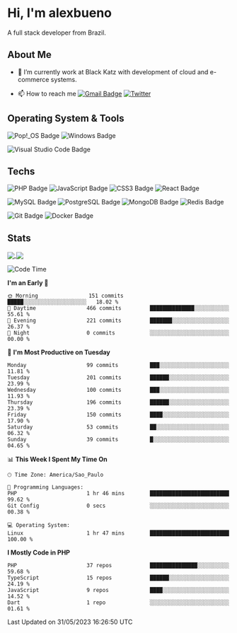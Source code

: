 # Hi, I'm alexbueno

A full stack developer from Brazil.

## About Me

- 🌱 I’m currently work at Black Katz with development of cloud and e-commerce systems.

- 📫 How to reach me [![Gmail Badge](https://img.shields.io/badge/-gmail-c14438?style=for-the-badge&logo=Gmail&logoColor=ffffff)](mailto:alexsandrofbueno@gmail.com) [![Twitter](https://img.shields.io/badge/twitter-1DA1F2.svg?style=for-the-badge&logo=twitter&logoColor=ffffff)](https://twitter.com/Alex_Bueno_7)

## Operating System & Tools

![Pop!_OS Badge](https://img.shields.io/badge/Pop!__OS-48B9C7?logo=popos&logoColor=fff&style=flat)
![Windows Badge](https://img.shields.io/badge/Windows-0078D6?logo=windows&logoColor=fff&style=flat)

![Visual Studio Code Badge](https://img.shields.io/badge/Visual%20Studio%20Code-007ACC?logo=visualstudiocode&logoColor=fff&style=flat)

## Techs

![PHP Badge](https://img.shields.io/badge/PHP-777BB4?logo=php&logoColor=fff&style=flat)
![JavaScript Badge](https://img.shields.io/badge/JavaScript-F7DF1E?logo=javascript&logoColor=000&style=flat)
![CSS3 Badge](https://img.shields.io/badge/CSS3-1572B6?logo=css3&logoColor=fff&style=flat)
![React Badge](https://img.shields.io/badge/React-61DAFB?logo=react&logoColor=000&style=flat)

![MySQL Badge](https://img.shields.io/badge/MySQL-4479A1?logo=mysql&logoColor=fff&style=flat)
![PostgreSQL Badge](https://img.shields.io/badge/PostgreSQL-4169E1?logo=postgresql&logoColor=fff&style=flat)
![MongoDB Badge](https://img.shields.io/badge/MongoDB-47A248?logo=mongodb&logoColor=fff&style=flat)
![Redis Badge](https://img.shields.io/badge/Redis-DC382D?logo=redis&logoColor=fff&style=flat)

![Git Badge](https://img.shields.io/badge/Git-F05032?logo=git&logoColor=fff&style=flat)
![Docker Badge](https://img.shields.io/badge/Docker-2496ED?logo=docker&logoColor=fff&style=flat)


## Stats

<a href="https://github.com/anuraghazra/github-readme-stats">
  <img align="center" src="https://github-readme-stats.vercel.app/api?username=alexbueno7&hide=contribs,prs&show_icons=true&theme=radical" />
</a>
<a href="https://github.com/anuraghazra/convoychat">
  <img align="center" src="https://github-readme-stats.vercel.app/api/top-langs/?username=alexbueno7" />
</a>

<!--START_SECTION:waka-->
![Code Time](http://img.shields.io/badge/Code%20Time-745%20hrs%2020%20mins-blue)

**I'm an Early 🐤** 

```text
🌞 Morning                151 commits         █████░░░░░░░░░░░░░░░░░░░░   18.02 % 
🌆 Daytime                466 commits         ██████████████░░░░░░░░░░░   55.61 % 
🌃 Evening                221 commits         ███████░░░░░░░░░░░░░░░░░░   26.37 % 
🌙 Night                  0 commits           ░░░░░░░░░░░░░░░░░░░░░░░░░   00.00 % 
```
📅 **I'm Most Productive on Tuesday** 

```text
Monday                   99 commits          ███░░░░░░░░░░░░░░░░░░░░░░   11.81 % 
Tuesday                  201 commits         ██████░░░░░░░░░░░░░░░░░░░   23.99 % 
Wednesday                100 commits         ███░░░░░░░░░░░░░░░░░░░░░░   11.93 % 
Thursday                 196 commits         ██████░░░░░░░░░░░░░░░░░░░   23.39 % 
Friday                   150 commits         ████░░░░░░░░░░░░░░░░░░░░░   17.90 % 
Saturday                 53 commits          ██░░░░░░░░░░░░░░░░░░░░░░░   06.32 % 
Sunday                   39 commits          █░░░░░░░░░░░░░░░░░░░░░░░░   04.65 % 
```


📊 **This Week I Spent My Time On** 

```text
🕑︎ Time Zone: America/Sao_Paulo

💬 Programming Languages: 
PHP                      1 hr 46 mins        █████████████████████████   99.62 % 
Git Config               0 secs              ░░░░░░░░░░░░░░░░░░░░░░░░░   00.38 % 

💻 Operating System: 
Linux                    1 hr 47 mins        █████████████████████████   100.00 % 
```

**I Mostly Code in PHP** 

```text
PHP                      37 repos            ███████████████░░░░░░░░░░   59.68 % 
TypeScript               15 repos            ██████░░░░░░░░░░░░░░░░░░░   24.19 % 
JavaScript               9 repos             ████░░░░░░░░░░░░░░░░░░░░░   14.52 % 
Dart                     1 repo              ░░░░░░░░░░░░░░░░░░░░░░░░░   01.61 % 
```




 Last Updated on 31/05/2023 16:26:50 UTC
<!--END_SECTION:waka-->
